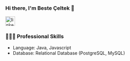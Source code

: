 ### Hi there, I'm Beste Çeltek 👋

[<img width="30px" src="https://upload.wikimedia.org/wikipedia/commons/thumb/8/81/LinkedIn_icon.svg/2048px-LinkedIn_icon.svg.png" alt="linkedin_badge" />](https://www.linkedin.com/in/besteceltek/)

### 👩🏻‍💻 Professional Skills

* Language: Java, Javascript
* Database: Relational Database (PostgreSQL, MySQL)


<!--
**besteceltek/besteceltek** is a ✨ _special_ ✨ repository because its `README.md` (this file) appears on your GitHub profile.

Here are some ideas to get you started:

- 🔭 I’m currently working on ...
- 🌱 I’m currently learning ...
- 👯 I’m looking to collaborate on ...
- 🤔 I’m looking for help with ...
- 💬 Ask me about ...
- 📫 How to reach me: ...
- 😄 Pronouns: ...
- ⚡ Fun fact: ...
-->

